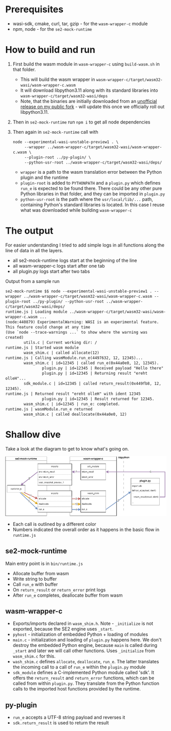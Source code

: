 # Prerequisites

 - wasi-sdk, cmake, curl, tar, gzip - for the `wasm-wrapper-c` module
 - npm, node - for the `se2-mock-runtime`

# How to build and run
1. First build the wasm module in `wasm-wrapper-c` using `build-wasm.sh` in that folder.

    - This will build the wasm wrapper in `wasm-wrapper-c/target/wasm32-wasi/wasm-wrapper-c.wasm`
    - It will download libpython3.11 along with its standard libraries into `wasm-wrapper-c/target/wasm32-wasi/deps`
    - Note, that the binaries are initially downloaded from an [unofficial release on my public fork](https://github.com/assambar/webassembly-language-runtimes/releases/tag/python%2F3.11.1%2B20230223-8a6223c) - will update this once we officially roll out libpython3.11.

2. Then in `se2-mock-runtime` run `npm i` to get all node dependencies
3. Then again in `se2-mock-runtime` call with
   ```
   node --experimental-wasi-unstable-preview1 . \
        --wrapper ../wasm-wrapper-c/target/wasm32-wasi/wasm-wrapper-c.wasm \
        --plugin-root ../py-plugin/ \
        --python-usr-root ../wasm-wrapper-c/target/wasm32-wasi/deps/
   ```

   - `wrapper` is a path to the wasm translation error between the Python plugin and the runtime
   - `plugin-root` is added to `PYTHONPATH` and a `plugin.py` which defines `run_e` is expected to be found there. There could be any other pure Python libraries in that folder, and they can be imported in `plugin.py`
   - `python-usr-root` is the path where the `usr/local/lib/...` path, containing Python's standard libraries is located. In this case I reuse what was downloaded while building `wasm-wrapper-c`

# The output

For easier understanding I tried to add simple logs in all functions along the line of data in all the layers.

 - all se2-mock-runtime logs start at the beginning of the line
 - all wasm-wrapper-c logs start after one tab
 - all plugin.py logs start after two tabs 

Output from a sample run

```
se2-mock-runtime $$ node --experimental-wasi-unstable-preview1 . --wrapper ../wasm-wrapper-c/target/wasm32-wasi/wasm-wrapper-c.wasm --plugin-root ../py-plugin/ --python-usr-root ../wasm-wrapper-c/target/wasm32-wasi/deps/
runtime.js | Loading module ../wasm-wrapper-c/target/wasm32-wasi/wasm-wrapper-c.wasm ...
(node:440879) ExperimentalWarning: WASI is an experimental feature. This feature could change at any time
(Use `node --trace-warnings ...` to show where the warning was created)
        utils.c | Current working dir: /
runtime.js | Started wasm module
        wasm_shim.c | called allocate(12)
runtime.js | Calling wasmModule.run_e(4497632, 12, 12345)...
        wasm_shim.c | id=12345 | called run_e(0x44a0e0, 12, 12345).
                plugin.py | id=12345 | Received payload "Hello there"
                plugin.py | id=12345 | Returning result "ereht olleH"...
        sdk_module.c | id=12345 | called return_result(0x449fb8, 12, 12345).
runtime.js | Returned result "ereht olleH" with ident 12345
                plugin.py | id=12345 | Result returned for 12345.
        wasm_shim.c | id=12345 | run_e: completed.
runtime.js | wasmModule.run_e returned
        wasm_shim.c | called deallocate(0x44a0e0, 12)
```

# Shallow dive

Take a look at the diagram to get to know what's going on.

![se2-runtime calls](se2-mock-runtime.drawio.png)

 - Each call is outlined by a different color
 - Numbers indicated the overall order as it happens in the basic flow in `runtime.js`

## se2-mock-runtime

Main entry point is in `bin/runtime.js`

 - Allocate buffer from wasm
 - Write string to buffer
 - Call `run_e` with buffer
 - On `return_result` or `return_error` print logs
 - After `run_e` completes, deallocate buffer from wasm

## wasm-wrapper-c

 - Exports/imports declared in `wasm_shim.h`. Note - `_initialize` is not exported, because the SE2 engine uses `_start`.
 - `pyhost` - initialization of embedded Python + loading of modules
 - `main.c` - initialization and loading of `plugin.py` happens here. We don't destroy the embedded Python engine, because `main` is called during `_start` and later we will call other functions. Uses `_initialize` from `wasm_shim.c` for this.
 - `wash_shim.c` defines `allocate`, `deallocate`, `run_e`. The latter translates the incoming call to a call of `run_e` within the `plugin.py` module
 - `sdk_module` defines a C-implemented Python module called 'sdk'. It offers the `return_result` and `return_error` functions, which can be called from within `plugin.py`. They translate from the Python function calls to the imported host functions provided by the runtime. 

## py-plugin

 - `run_e` accepts a UTF-8 string payload and reverses it
 - `sdk.return_result` is used to return the result
 
